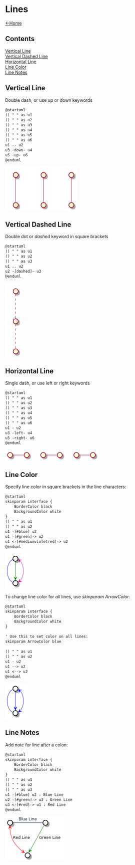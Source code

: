 # Lines

[<-Home](../README.md)

## Contents
[Vertical Line](#vertical_line)<br>
[Vertical Dashed Line](#vertical_dashed_line)<br>
[Horizontal Line](#horizontal_line)<br>
[Line Color](#line_color)<br>
[Line Notes](#line_notes)<br>

<a name="vertical_line"/>

## Vertical Line

Double dash, or use up or down keywords

```plantuml
@startuml
() " " as u1
() " " as u2
() " " as u3
() " " as u4
() " " as u5
() " " as u6
u1 -- u2
u3 -down- u4
u5 -up- u6
@enduml
```

![Vertical Line](vertical-line.png)

<a name="vertical_dashed_line"/>

## Vertical Dashed Line

Double dot or *dashed* keyword in square brackets

```plantuml
@startuml
() " " as u1
() " " as u2
() " " as u3
u1 .. u2
u2 -[dashed]- u3
@enduml
```

![Vertical Line](vertical-dashed-line.png)

<a name="horizontal_line"/>

## Horizontal Line

Single dash, or use left or right keywords

```plantuml
@startuml
() " " as u1
() " " as u2
() " " as u3
() " " as u4
() " " as u5
() " " as u6
u1 - u2
u3 -left- u4
u5 -right- u6
@enduml
```

![Horizontal Line](horizontal-line.png)

<a name="line_color"/>

## Line Color

Specify line color in square brackets in the line characters:

```plantuml
@startuml
skinparam interface {
	BorderColor black
	BackgroundColor white
}
() " " as u1
() " " as u2
u1 -[#blue] u2
u1 -[#green]-> u2
u1 <-[#mediumvioletred]-> u2
@enduml
```

![Line Color](line-color.png)

To change line color for *all* lines, use *skinparam ArrowColor*:

```plantuml
@startuml
skinparam interface {
	BorderColor black
	BackgroundColor white
}

' Use this to set color on all lines:
skinparam ArrowColor blue

() " " as u1
() " " as u2
u1 - u2
u1 --> u2
u1 <--> u2
@enduml
```

![Line Color all Lines](line-color-change-default.png)

<a name="line_notes"/>

## Line Notes

Add note for line after a colon:

```plantuml
@startuml
skinparam interface {
	BorderColor black
	BackgroundColor white
}
() " " as u1
() " " as u2
() " " as u3
u1 -[#blue] u2 : Blue Line
u2 -[#green]-> u3 : Green Line
u3 <-[#red]-> u1 : Red Line
@enduml
```

![Line Color](line-notes.png)